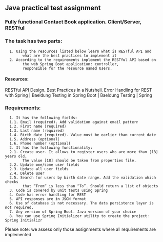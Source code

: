 ## Java practical test assignment

### Fully functional Contact Book application. Client/Server, RESTful 

### The task has two parts:

      1. Using the resources listed below learn what is RESTful API and 
            what are the best practices to implement it 
      2. According to the requirements implement the RESTful API based on 
            the web Spring Boot application: controller, 
            responsible for the resource named Users. 

#### Resources:

RESTful API Design. Best Practices in a Nutshell.
Error Handling for REST with Spring | Baeldung
Testing in Spring Boot | Baeldung
Testing | Spring

### Requirements:
    
      1. It has the following fields:
      1.1. Email (required). Add validation against email pattern
      1.2. First name (required)
      1.3. Last name (required)
      1.4. Birth date (required). Value must be earlier than current date
      1.5. Address (optional)
      1.6. Phone number (optional)
      2. It has the following functionality:
      2.1. Create user. It allows to register users who are more than [18] years old. 
            The value [18] should be taken from properties file.
      2.2. Update one/some user fields
      2.3. Update all user fields
      2.4. Delete user
      2.5. Search for users by birth date range. Add the validation which checks 
            that “From” is less than “To”. Should return a list of objects
      3. Code is covered by unit tests using Spring 
      4. Code has error handling for REST
      5. API responses are in JSON format
      6. Use of database is not necessary. The data persistence layer is not required.
      7. Any version of Spring Boot. Java version of your choice
      8. You can use Spring Initializer utility to create the project: Spring Initializr

Please note: 
we assess only those assignments where all requirements are implemented
